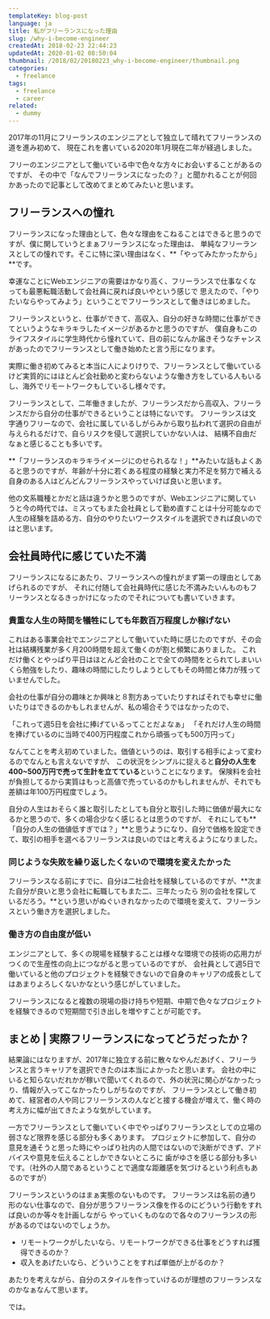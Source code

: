 ```yaml
---
templateKey: blog-post
language: ja
title: 私がフリーランスになった理由
slug: /why-i-become-engineer
createdAt: 2018-02-23 22:44:23
updatedAt: 2020-01-02 08:50:04
thumbnail: /2018/02/20180223_why-i-become-engineer/thumbnail.png
categories:
  - freelance
tags:
  - freelance
  - career
related:
  - dummy
---
```



2017年の11月にフリーランスのエンジニアとして独立して晴れてフリーランスの道を進み初めて、
現在これを書いている2020年1月現在二年が経過しました。

フリーのエンジニアとして働いている中で色々な方々にお会いすることがあるのですが、
その中で「なんでフリーランスになったの？」と聞かれることが何回かあったので記事として改めてまとめてみたいと思います。

## フリーランスへの憧れ

フリーランスになった理由として、色々な理由をこねることはできると思うのですが、僕に関していうとまぁフリーランスになった理由は、
単純なフリーランスとしての憧れです。そこに特に深い理由はなく、**「やってみたかったから」**です。

幸運なことにWebエンジニアの需要はかなり高く、フリーランスで仕事なくなっても最悪転職活動して会社員に戻れば良いやという感じで
思えたので、「やりたいならやってみよう」ということでフリーランスとして働きはじめました。

フリーランスというと、仕事ができて、高収入、自分の好きな時間に仕事ができてというようなキラキラしたイメージがあるかと思うのですが、
僕自身もこのライフスタイルに学生時代から憧れていて、目の前になんか届きそうなチャンスがあったのでフリーランスとして働き始めたと言う形になります。

実際に働き初めてみると本当に人によりけりで、フリーランスとして働いているけど実質的にはほとんど会社勤めと変わらないような働き方をしている人もいるし、海外でリモートワークもしているし様々です。

フリーランスとして、二年働きましたが、フリーランスだから高収入、フリーランスだから自分の仕事ができるということは特にないです。
フリーランスは文字通りフリーなので、会社に属しているしがらみから取り払われて選択の自由が与えられるだけで、自らリスクを侵して選択していかない人は、
結構不自由だなぁと感じることも多いです。

**「フリーランスのキラキライメージにのせられるな！」**みたいな話もよくあると思うのですが、年齢が十分に若くある程度の経験と実力不足を努力で補える自身のある人はどんどんフリーランスやっていけば良いと思います。

他の文系職種とかだと話は違うかと思うのですが、Webエンジニアに関していうと今の時代では、ミスってもまた会社員として勤め直すことは十分可能なので
人生の経験を詰める方、自分のやりたいワークスタイルを選択できれば良いのではと思います。


## 会社員時代に感じていた不満

フリーランスになるにあたり、フリーランスへの憧れがまず第一の理由としてあげられるのですが、
それに付随して会社員時代に感じた不満みたいんものもフリーランスとなるきっかけになったのでそれについても書いていきます。

### 貴重な人生の時間を犠牲にしても年数百万程度しか稼げない

これはある事業会社でエンジニアとして働いていた時に感じたのですが、その会社は結構残業が多く月200時間を超えて働くのが割と頻繁にありました。
これだけ働くとやっぱり平日はほとんど会社のことで全ての時間をとられてしまいいくら勉強をしたり、趣味の時間にしたりしようとしてもその時間と体力が残っていませんでした。

会社の仕事が自分の趣味とか興味と８割方あっていたりすればそれでも幸せに働いたりはできるのかもしれませんが、私の場合そうではなかったので、

「これって週5日を会社に捧げているってことだよなぁ」
「それだけ人生の時間を捧げているのに当時で400万円程度これから頑張っても500万円って」

なんてことを考え初めていました。価値というのは、取引する相手によって変わるのでなんとも言えないですが、
この状況をシンプルに捉えると**自分の人生を400~500万円で売って生計を立てている**ということになります。
保険料を会社が負担してるから実質はもっと高値で売っているのかもしれませんが、それでも差額は年100万円程度でしょう。

自分の人生はおそらく誰と取引したとしても自分と取引した時に価値が最大になるかと思うので、多くの場合少なく感じるとは思うのですが、
それにしても**「自分の人生の価値低すぎでは？」**と思うようになり、自分で価格を設定できて、取引の相手を選べるフリーランスは良いのではと考えるようになりました。

### 同じような失敗を繰り返したくないので環境を変えたかった

フリーランスなる前にすでに、自分は二社会社を経験しているのですが、**次また自分が良いと思う会社に転職してもまた二、三年たったら
別の会社を探しているだろう。**という思いがぬぐいきれなかったので環境を変えて、フリーランスという働き方を選択しました。

### 働き方の自由度が低い

エンジニアとして、多くの現場を経験することは様々な環境での技術の応用力がつくので生産性の向上につながると思っているのですが、
会社員として週5日で働いていると他のプロジェクトを経験できないので自身のキャリアの成長としてはあまりよろしくないかなという感じがしていました。

フリーランスになると複数の現場の掛け持ちや短期、中期で色々なプロジェクトを経験できるので短期間で引き出しを増やすことが可能です。


## まとめ | 実際フリーランスになってどうだったか？

結果論にはなりますが、2017年に独立する前に散々なやんだあげく、フリーランスと言うキャリアを選択できたのは本当によかったと思います。
会社の中にいると知らないだれかが稼いで聞いてくれるので、外の状況に関心がなかったっり、情報が入ってこなかったりしがちなのですが、
フリーランスとして働き初めて、経営者の人や同じフリーランスの人などと接する機会が増えて、働く時の考え方に幅が出てきたような気がしています。

一方でフリーランスとして働いていく中でやっぱりフリーランスとしての立場の弱さなど限界を感じる部分も多くあります。
プロジェクトに参加して、自分の意見を通そうと思った時にやっぱり社内の人間ではないので決断ができず、アドバイスや意見を伝えることしかできないところに
歯がゆさを感じる部分も多いです。（社外の人間であるということで適度な距離感を気づけるという利点もあるのですが）

フリーランスというのはまぁ実態のないものです。
フリーランスは名前の通り形のない仕事なので、自分が思うフリーランス像を作るのにどういう行動をすれば良いのか等々を計画しながら
やっていくものなので各々のフリーランスの形があるのではないのでしょうか。

* リモートワークがしたいなら、リモートワークができる仕事をどうすれば獲得できるのか？
* 収入をあげたいなら、どういうことをすれば単価が上がるのか？

あたりを考えながら、自分のスタイルを作っていけるのが理想のフリーランスなのかなぁなんて思います。

では。
